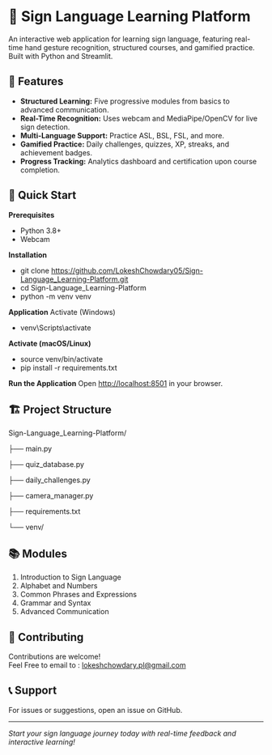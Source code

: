 # 🤟 Sign Language Learning Platform

An interactive web application for learning sign language, featuring real-time hand gesture recognition, structured courses, and gamified practice. Built with Python and Streamlit.

## 🌟 Features

- **Structured Learning:** Five progressive modules from basics to advanced communication.
- **Real-Time Recognition:** Uses webcam and MediaPipe/OpenCV for live sign detection.
- **Multi-Language Support:** Practice ASL, BSL, FSL, and more.
- **Gamified Practice:** Daily challenges, quizzes, XP, streaks, and achievement badges.
- **Progress Tracking:** Analytics dashboard and certification upon course completion.

## 🚀 Quick Start

**Prerequisites**
- Python 3.8+
- Webcam

**Installation**
  - git clone https://github.com/LokeshChowdary05/Sign-Language_Learning-Platform.git
  - cd Sign-Language_Learning-Platform
  - python -m venv venv

**Application**
Activate (Windows)
   - venv\Scripts\activate

**Activate (macOS/Linux)**
   - source venv/bin/activate
   - pip install -r requirements.txt


**Run the Application**
Open [http://localhost:8501](http://localhost:8501) in your browser.

## 🏗️ Project Structure

Sign-Language_Learning-Platform/

├── main.py

├── quiz_database.py

├── daily_challenges.py

├── camera_manager.py

├── requirements.txt

└── venv/


## 📚 Modules

1. Introduction to Sign Language
2. Alphabet and Numbers
3. Common Phrases and Expressions
4. Grammar and Syntax
5. Advanced Communication

## 🤝 Contributing

Contributions are welcome!  
Feel Free to email to : lokeshchowdary.pl@gmail.com

## 📞 Support

For issues or suggestions, open an issue on GitHub.

---

*Start your sign language journey today with real-time feedback and interactive learning!*

